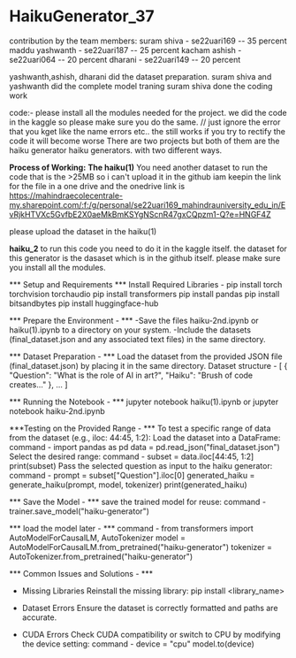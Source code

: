 # HaikuGenerator_37


contribution by the team members:
suram shiva - se22uari169 -- 35 percent
maddu yashwanth - se22uari187 -- 25  percent 
kacham ashish - se22uari064 -- 20   percent
dharani - se22uari149 -- 20 percent

yashwanth,ashish, dharani did the dataset preparation.
suram shiva and yashwanth did the complete model traning 
suram shiva done the coding work 

code:-
please install all the modules needed for the project. we did the code in the kaggle so please make sure you  do the same.
// just ignore the error that you kget  like the name errors etc.. the still works if you try to rectify the code it will become worse
There are two projects but both of them are the haiku generator haiku generators. with two different ways.

**Process of Working:**
**The haiku(1)** 
You need another dataset to run the code that is the >25MB so i can't upload it in the github iam keepin the link for the file in a one drive and the onedrive link is         https://mahindraecolecentrale-my.sharepoint.com/:f:/g/personal/se22uari169_mahindrauniversity_edu_in/EvRjkHTVXc5GvfbE2X0aeMkBmKSYgNScnR47gxCQpzm1-Q?e=HNGF4Z

please upload the dataset in the haiku(1)

**haiku_2**
to run this code you need to do it in the kaggle itself. the dataset for  this generator is the dasaset which is in the github itself.
please make sure you install all the modules.

*** Setup and Requirements ***
Install Required Libraries - 
pip install torch torchvision torchaudio
pip install transformers
pip install pandas
pip install bitsandbytes
pip install huggingface-hub

*** Prepare the Environment - ***
-Save the files haiku-2nd.ipynb or haiku(1).ipynb to a directory on your system.
-Include the datasets (final_dataset.json and any associated text files) in the same directory.

*** Dataset Preparation - ***
Load the dataset from the provided JSON file (final_dataset.json) by placing it in the same directory.
Dataset structure - 
[
    {
        "Question": "What is the role of AI in art?",
        "Haiku": "Brush of code creates..."
    },
    ...
]

*** Running the Notebook - ***
jupyter notebook haiku(1).ipynb
           or
jupyter notebook haiku-2nd.ipynb

***Testing on the Provided Range - ***
To test a specific range of data from the dataset (e.g., iloc: 44:45, 1:2):
Load the dataset into a DataFrame:
command - 
import pandas as pd
data = pd.read_json("final_dataset.json")
Select the desired range:
command - 
subset = data.iloc[44:45, 1:2]
print(subset)
Pass the selected question as input to the haiku generator:
command - 
prompt = subset["Question"].iloc[0]
generated_haiku = generate_haiku(prompt, model, tokenizer)
print(generated_haiku)


*** Save the Model - ***
save the trained model for reuse:
command - 
trainer.save_model("haiku-generator")

*** load the model later - ***
command - 
from transformers import AutoModelForCausalLM, AutoTokenizer
model = AutoModelForCausalLM.from_pretrained("haiku-generator")
tokenizer = AutoTokenizer.from_pretrained("haiku-generator")

*** Common Issues and Solutions - ***
- Missing Libraries
Reinstall the missing library:
pip install <library_name>

- Dataset Errors
Ensure the dataset is correctly formatted and paths are accurate.
- CUDA Errors
Check CUDA compatibility or switch to CPU by modifying the device setting:
command - 
device = "cpu"
model.to(device)
















